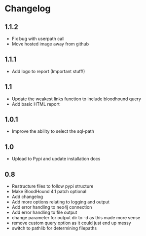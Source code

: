 # Changelog

## 1.1.2
- Fix bug with userpath call
- Move hosted image away from github

## 1.1.1
- Add logo to report (Important stuff!)

## 1.1
- Update the weakest links function to include bloodhound query
- Add basic HTML report

## 1.0.1
- Improve the ability to select the sql-path

## 1.0
- Upload to Pypi and update installation docs

## 0.8
- Restructure files to follow pypi structure
- Make BloodHound 4.1 patch optional
- Add changelog
- Add more options relating to logging and output
- Add error handling to neo4j connection
- Add error handling to file output
- change parameter for output dir to -d as this made more sense
- remove custom query option as it could just end up messy
- switch to pathlib for determining filepaths